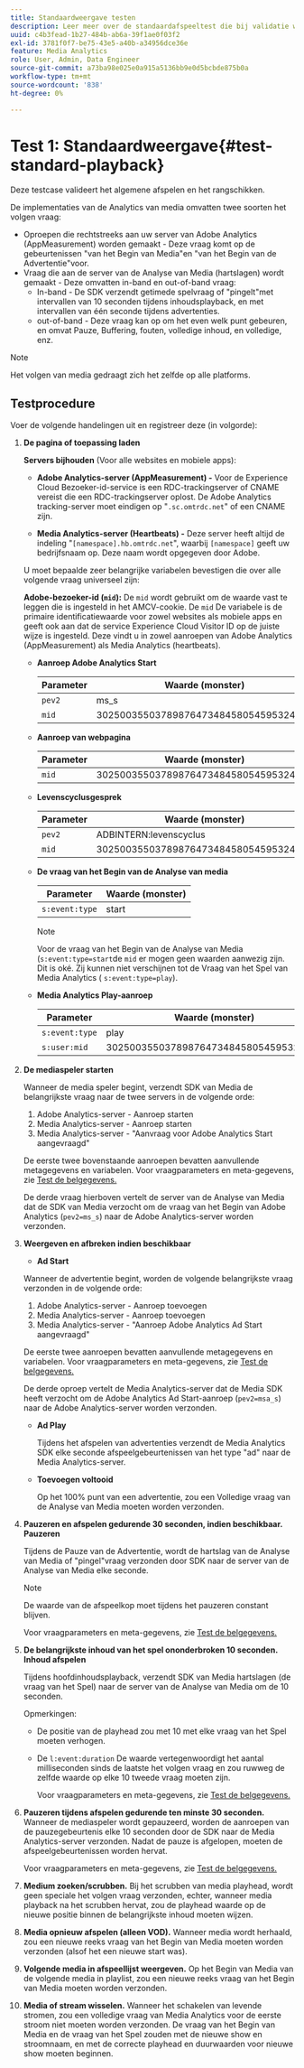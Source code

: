 ```yaml
---
title: Standaardweergave testen
description: Leer meer over de standaardafspeeltest die bij validatie wordt gebruikt.
uuid: c4b3fead-1b27-484b-ab6a-39f1ae0f03f2
exl-id: 3781f0f7-be75-43e5-a40b-a34956dce36e
feature: Media Analytics
role: User, Admin, Data Engineer
source-git-commit: a73ba98e025e0a915a5136bb9e0d5bcbde875b0a
workflow-type: tm+mt
source-wordcount: '838'
ht-degree: 0%

---
```


# Test 1: Standaardweergave{#test-standard-playback}

Deze testcase valideert het algemene afspelen en het rangschikken.

De implementaties van de Analytics van media omvatten twee soorten het volgen vraag:
* Oproepen die rechtstreeks aan uw server van Adobe Analytics (AppMeasurement) worden gemaakt - Deze vraag komt op de gebeurtenissen &quot;van het Begin van Media&quot;en &quot;van het Begin van de Advertentie&quot;voor.
* Vraag die aan de server van de Analyse van Media (hartslagen) wordt gemaakt - Deze omvatten in-band en out-of-band vraag:
   * In-band - De SDK verzendt getimede spelvraag of &quot;pingelt&quot;met intervallen van 10 seconden tijdens inhoudsplayback, en met intervallen van één seconde tijdens advertenties.
   * out-of-band - Deze vraag kan op om het even welk punt gebeuren, en omvat Pauze, Buffering, fouten, volledige inhoud, en volledige, enz.

>[!NOTE]
>Het volgen van media gedraagt zich het zelfde op alle platforms.

## Testprocedure

Voer de volgende handelingen uit en registreer deze (in volgorde):

1. **De pagina of toepassing laden**

   **Servers bijhouden** (Voor alle websites en mobiele apps):

   * **Adobe Analytics-server (AppMeasurement) -** Voor de Experience Cloud Bezoeker-id-service is een RDC-trackingserver of CNAME vereist die een RDC-trackingserver oplost. De Adobe Analytics tracking-server moet eindigen op &quot;`.sc.omtrdc.net`&quot; of een CNAME zijn.

   * **Media Analytics-server (Heartbeats) -** Deze server heeft altijd de indeling &quot;`[namespace].hb.omtrdc.net`&quot;, waarbij `[namespace]` geeft uw bedrijfsnaam op. Deze naam wordt opgegeven door Adobe.

   U moet bepaalde zeer belangrijke variabelen bevestigen die over alle volgende vraag universeel zijn:

   **Adobe-bezoeker-id (`mid`):** De `mid` wordt gebruikt om de waarde vast te leggen die is ingesteld in het AMCV-cookie. De `mid` De variabele is de primaire identificatiewaarde voor zowel websites als mobiele apps en geeft ook aan dat de service Experience Cloud Visitor ID op de juiste wijze is ingesteld. Deze vindt u in zowel aanroepen van Adobe Analytics (AppMeasurement) als Media Analytics (heartbeats).

   * **Aanroep Adobe Analytics Start**

      | Parameter | Waarde (monster) |
      |---|---|
      | `pev2` | ms_s |
      | `mid` | 3025003550378987647348458054595324209 |

   * **Aanroep van webpagina**

      | Parameter | Waarde (monster) |
      |---|---|
      | `mid` | 3025003550378987647348458054595324209 |

   * **Levenscyclusgesprek**

      | Parameter | Waarde (monster) |
      |---|---|
      | `pev2` | ADBINTERN:levenscyclus |
      | `mid` | 3025003550378987647348458054595324209 |

   * **De vraag van het Begin van de Analyse van media**

      | Parameter | Waarde (monster) |
      |---|---|
      | `s:event:type` | start |

      >[!NOTE]
      >
      >Voor de vraag van het Begin van de Analyse van Media (`s:event:type=start`de `mid` er mogen geen waarden aanwezig zijn. Dit is oké. Zij kunnen niet verschijnen tot de Vraag van het Spel van Media Analytics ( `s:event:type=play`).

   * **Media Analytics Play-aanroep**

      | Parameter | Waarde (monster) |
      |---|---|
      | `s:event:type` | play |
      | `s:user:mid` | 3025003550378987647348458054595324209 |


1. **De mediaspeler starten**

   Wanneer de media speler begint, verzendt SDK van Media de belangrijkste vraag naar de twee servers in de volgende orde:

   1. Adobe Analytics-server - Aanroep starten
   1. Media Analytics-server - Aanroep starten
   1. Media Analytics-server - &quot;Aanvraag voor Adobe Analytics Start aangevraagd&quot;

   De eerste twee bovenstaande aanroepen bevatten aanvullende metagegevens en variabelen. Voor vraagparameters en meta-gegevens, zie [Test de belgegevens.](/help/legacy/validation/test-call-details.md#start-the-media-player)

   De derde vraag hierboven vertelt de server van de Analyse van Media dat de SDK van Media verzocht om de vraag van het Begin van Adobe Analytics (`pev2=ms_s`) naar de Adobe Analytics-server worden verzonden.

1. **Weergeven en afbreken indien beschikbaar**

   * **Ad Start**

   Wanneer de advertentie begint, worden de volgende belangrijkste vraag verzonden in de volgende orde:

   1. Adobe Analytics-server - Aanroep toevoegen
   1. Media Analytics-server - Aanroep toevoegen
   1. Media Analytics-server - &quot;Aanroep Adobe Analytics Ad Start aangevraagd&quot;

   De eerste twee aanroepen bevatten aanvullende metagegevens en variabelen. Voor vraagparameters en meta-gegevens, zie [Test de belgegevens.](/help/legacy/validation/test-call-details.md#view-ad-playback)

   De derde oproep vertelt de Media Analytics-server dat de Media SDK heeft verzocht om de Adobe Analytics Ad Start-aanroep (`pev2=msa_s`) naar de Adobe Analytics-server worden verzonden.

   * **Ad Play**

      Tijdens het afspelen van advertenties verzendt de Media Analytics SDK elke seconde afspeelgebeurtenissen van het type &quot;ad&quot; naar de Media Analytics-server.

   * **Toevoegen voltooid**

      Op het 100% punt van een advertentie, zou een Volledige vraag van de Analyse van Media moeten worden verzonden.



1. **Pauzeren en afspelen gedurende 30 seconden, indien beschikbaar.**  **Pauzeren**

   Tijdens de Pauze van de Advertentie, wordt de hartslag van de Analyse van Media of &quot;pingel&quot;vraag verzonden door SDK naar de server van de Analyse van Media elke seconde.

   >[!NOTE]
   >
   >De waarde van de afspeelkop moet tijdens het pauzeren constant blijven.

   Voor vraagparameters en meta-gegevens, zie [Test de belgegevens.](/help/legacy/validation/test-call-details.md#ma-ad-pause-call)

1. **De belangrijkste inhoud van het spel ononderbroken 10 seconden.**  **Inhoud afspelen**

   Tijdens hoofdinhoudsplayback, verzendt SDK van Media hartslagen (de vraag van het Spel) naar de server van de Analyse van Media om de 10 seconden.

   Opmerkingen:

   * De positie van de playhead zou met 10 met elke vraag van het Spel moeten verhogen.
   * De `l:event:duration` De waarde vertegenwoordigt het aantal milliseconden sinds de laatste het volgen vraag en zou ruwweg de zelfde waarde op elke 10 tweede vraag moeten zijn.

      Voor vraagparameters en meta-gegevens, zie [Test de belgegevens.](/help/legacy/validation/test-call-details.md#play-main-content)

1. **Pauzeren tijdens afspelen gedurende ten minste 30 seconden.** Wanneer de mediaspeler wordt gepauzeerd, worden de aanroepen van de pauzegebeurtenis elke 10 seconden door de SDK naar de Media Analytics-server verzonden. Nadat de pauze is afgelopen, moeten de afspeelgebeurtenissen worden hervat.

   Voor vraagparameters en meta-gegevens, zie [Test de belgegevens.](/help/legacy/validation/test-call-details.md#pause-main-content)

1. **Medium zoeken/scrubben.** Bij het scrubben van media playhead, wordt geen speciale het volgen vraag verzonden, echter, wanneer media playback na het scrubben hervat, zou de playhead waarde op de nieuwe positie binnen de belangrijkste inhoud moeten wijzen.

1. **Media opnieuw afspelen (alleen VOD).** Wanneer media wordt herhaald, zou een nieuwe reeks vraag van het Begin van Media moeten worden verzonden (alsof het een nieuwe start was).

1. **Volgende media in afspeellijst weergeven.** Op het Begin van Media van de volgende media in playlist, zou een nieuwe reeks vraag van het Begin van Media moeten worden verzonden.

1. **Media of stream wisselen.** Wanneer het schakelen van levende stromen, zou een volledige vraag van Media Analytics voor de eerste stroom niet moeten worden verzonden. De vraag van het Begin van Media en de vraag van het Spel zouden met de nieuwe show en stroomnaam, en met de correcte playhead en duurwaarden voor nieuwe show moeten beginnen.
